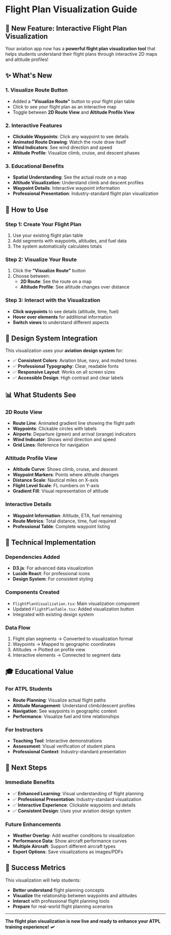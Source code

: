# Flight Plan Visualization Guide

## 🎯 **New Feature: Interactive Flight Plan Visualization**

Your aviation app now has a **powerful flight plan visualization tool** that helps students understand their flight plans through interactive 2D maps and altitude profiles!

## ✨ **What's New**

### **1. Visualize Route Button**
- Added a **"Visualize Route"** button to your flight plan table
- Click to see your flight plan as an interactive map
- Toggle between **2D Route View** and **Altitude Profile View**

### **2. Interactive Features**
- **Clickable Waypoints**: Click any waypoint to see details
- **Animated Route Drawing**: Watch the route draw itself
- **Wind Indicators**: See wind direction and speed
- **Altitude Profile**: Visualize climb, cruise, and descent phases

### **3. Educational Benefits**
- **Spatial Understanding**: See the actual route on a map
- **Altitude Visualization**: Understand climb and descent profiles
- **Waypoint Details**: Interactive waypoint information
- **Professional Presentation**: Industry-standard flight plan visualization

## 🚀 **How to Use**

### **Step 1: Create Your Flight Plan**
1. Use your existing flight plan table
2. Add segments with waypoints, altitudes, and fuel data
3. The system automatically calculates totals

### **Step 2: Visualize Your Route**
1. Click the **"Visualize Route"** button
2. Choose between:
   - **2D Route**: See the route on a map
   - **Altitude Profile**: See altitude changes over distance

### **Step 3: Interact with the Visualization**
- **Click waypoints** to see details (altitude, time, fuel)
- **Hover over elements** for additional information
- **Switch views** to understand different aspects

## 🎨 **Design System Integration**

This visualization uses your **aviation design system** for:
- ✅ **Consistent Colors**: Aviation blue, navy, and muted tones
- ✅ **Professional Typography**: Clear, readable fonts
- ✅ **Responsive Layout**: Works on all screen sizes
- ✅ **Accessible Design**: High contrast and clear labels

## 📊 **What Students See**

### **2D Route View**
- **Route Line**: Animated gradient line showing the flight path
- **Waypoints**: Clickable circles with labels
- **Airports**: Departure (green) and arrival (orange) indicators
- **Wind Indicator**: Shows wind direction and speed
- **Grid Lines**: Reference for navigation

### **Altitude Profile View**
- **Altitude Curve**: Shows climb, cruise, and descent
- **Waypoint Markers**: Points where altitude changes
- **Distance Scale**: Nautical miles on X-axis
- **Flight Level Scale**: FL numbers on Y-axis
- **Gradient Fill**: Visual representation of altitude

### **Interactive Details**
- **Waypoint Information**: Altitude, ETA, fuel remaining
- **Route Metrics**: Total distance, time, fuel required
- **Professional Table**: Complete waypoint listing

## 🔧 **Technical Implementation**

### **Dependencies Added**
- **D3.js**: For advanced data visualization
- **Lucide React**: For professional icons
- **Design System**: For consistent styling

### **Components Created**
- `FlightPlanVisualization.tsx`: Main visualization component
- Updated `FlightPlanTable.tsx`: Added visualization button
- Integrated with existing design system

### **Data Flow**
1. Flight plan segments → Converted to visualization format
2. Waypoints → Mapped to geographic coordinates
3. Altitudes → Plotted on profile view
4. Interactive elements → Connected to segment data

## 🎓 **Educational Value**

### **For ATPL Students**
- **Route Planning**: Visualize actual flight paths
- **Altitude Management**: Understand climb/descent profiles
- **Navigation**: See waypoints in geographic context
- **Performance**: Visualize fuel and time relationships

### **For Instructors**
- **Teaching Tool**: Interactive demonstrations
- **Assessment**: Visual verification of student plans
- **Professional Context**: Industry-standard presentation

## 🚀 **Next Steps**

### **Immediate Benefits**
- ✅ **Enhanced Learning**: Visual understanding of flight planning
- ✅ **Professional Presentation**: Industry-standard visualization
- ✅ **Interactive Experience**: Clickable waypoints and details
- ✅ **Consistent Design**: Uses your aviation design system

### **Future Enhancements**
- **Weather Overlay**: Add weather conditions to visualization
- **Performance Data**: Show aircraft performance curves
- **Multiple Aircraft**: Support different aircraft types
- **Export Options**: Save visualizations as images/PDFs

## 🎯 **Success Metrics**

This visualization will help students:
- **Better understand** flight planning concepts
- **Visualize** the relationship between waypoints and altitudes
- **Interact** with professional flight planning tools
- **Prepare** for real-world flight planning scenarios

---

**The flight plan visualization is now live and ready to enhance your ATPL training experience!** 🛩️
